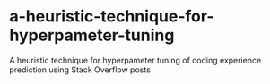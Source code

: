# a-heuristic-technique-for-hyperpameter-tuning
A heuristic technique for hyperpameter tuning of coding experience prediction using Stack Overflow posts
